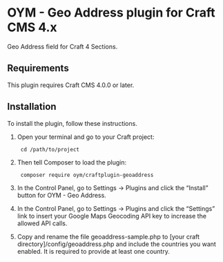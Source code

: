 # OYM - Geo Address plugin for Craft CMS 4.x

Geo Address field for Craft 4 Sections.

## Requirements

This plugin requires Craft CMS 4.0.0 or later.

## Installation

To install the plugin, follow these instructions.

1. Open your terminal and go to your Craft project:

        cd /path/to/project

2. Then tell Composer to load the plugin:

        composer require oym/craftplugin-geoaddress

3. In the Control Panel, go to Settings → Plugins and click the “Install” button for OYM - Geo Address.

4. In the Control Panel, go to Settings → Plugins and click the “Settings” link to insert your Google Maps Geocoding API key to increase the allowed API calls.

5. Copy and rename the file geoaddress-sample.php to [your craft directory]/config/geoaddress.php and include the countries you want enabled. It is required to provide at least one country.
